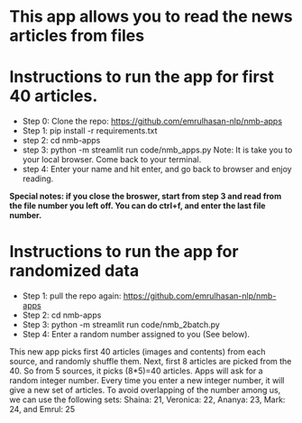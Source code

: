 # This app allows you to read the news articles from files

# Instructions to run the app for first 40 articles.

- Step 0: Clone the repo: https://github.com/emrulhasan-nlp/nmb-apps
- Step 1: pip install -r requirements.txt
- step 2: cd nmb-apps
- step 3: python -m streamlit run code/nmb_apps.py 
    Note: It is take you to your local browser. Come back to your terminal.
- step 4: Enter your name and hit enter, and go back to browser and enjoy reading. 

**Special notes: if you close the broswer, start from step 3 and read from the file number you left off. You can do ctrl+f, and enter the last file number.**


# Instructions to run the app for randomized data 

- Step 1: pull the repo again: https://github.com/emrulhasan-nlp/nmb-apps
- Step 2: cd nmb-apps
- Step 3: python -m streamlit run code/nmb_2batch.py 
- Step 4: Enter a random number assigned to you (See below).

This new app picks first 40 articles (images and contents) from each source, and randomly shuffle them. Next, first 8 articles are picked from the 40. So from 5 sources, it picks (8*5)=40 articles. Apps will ask for a random integer number. Every time you enter a new integer number, it will give a new set of articles. To avoid overlapping of the number among us, we can use the following sets: Shaina: 21, Veronica: 22, Ananya: 23, Mark: 24, and Emrul: 25


